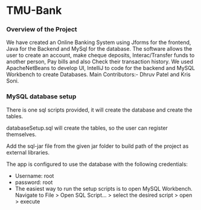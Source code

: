 # TMU-Bank
### Overview of the Project
We have created an Online Banking System using Jforms for the frontend, Java for the Backend and MySql for the database. 
The software allows the user to create an account, make cheque deposits, Interac/Transfer funds to another person, Pay bills and also Check their transaction history. 
We used ApacheNetBeans to develop UI, IntelliJ to code for the backend and MySQL Workbench to create Databases. 
Main Contributors:- Dhruv Patel and Kris Soni.
### MySQL database setup
There is one sql scripts provided, it will create the database and create the tables.

databaseSetup.sql will create the tables, so the user can register themselves.

Add the sql-jar file from the given jar folder to build path of the project as external libraries.

The app is configured to use the database with the following credentials:

* Username: root
* password: root
* The easiest way to run the setup scripts is to open MySQL Workbench. Navigate to File > Open SQL Script... > select the desired script > open > execute

